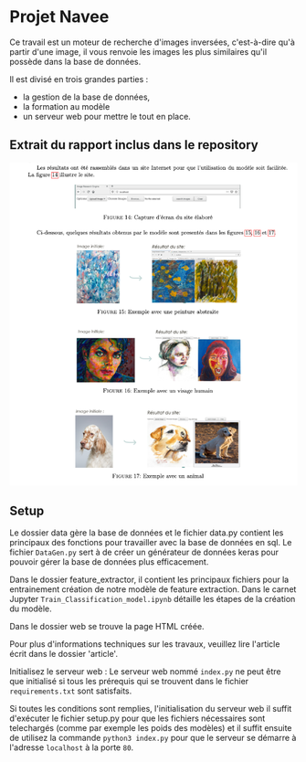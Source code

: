 # Projet Navee

Ce travail est un moteur de recherche d'images inversées, c'est-à-dire qu'à partir d'une image, il vous renvoie les images les plus similaires qu'il possède dans la base de données.

Il est divisé en trois grandes parties :

- la gestion de la base de données,
- la formation au modèle
- un serveur web pour mettre le tout en place.



## Extrait du rapport inclus dans le repository

![extrait_rapport](ressources/extrait_rapport.png)



## Setup

Le dossier data gère la base de données et le fichier data.py contient les
principaux des fonctions pour travailler avec la base de données en sql.
 Le fichier `DataGen.py` sert à de créer un générateur de données keras pour
pouvoir gérer la base de données plus efficacement.

Dans le dossier feature_extractor, il contient les principaux fichiers pour la
entrainement création de notre modèle de feature extraction.
Dans le carnet Jupyter `Train_Classification_model.ipynb` détaille les étapes
de la création du modèle.

Dans le dossier web se trouve la page HTML créée.

Pour plus d'informations techniques sur les travaux, veuillez lire l'article
écrit dans le dossier 'article'.

Initialisez le serveur web : Le serveur web nommé `index.py` ne peut être que
initialisé si tous les prérequis qui se trouvent dans le fichier
`requirements.txt` sont satisfaits.

Si toutes les conditions sont remplies, l'initialisation du serveur web
il suffit d'exécuter le fichier setup.py pour que les fichiers nécessaires
sont telechargés (comme par exemple les poids des modèles) et il suffit ensuite
de utilisez la commande `python3 index.py` pour que le serveur se démarre
à l'adresse `localhost` à la porte `80`.